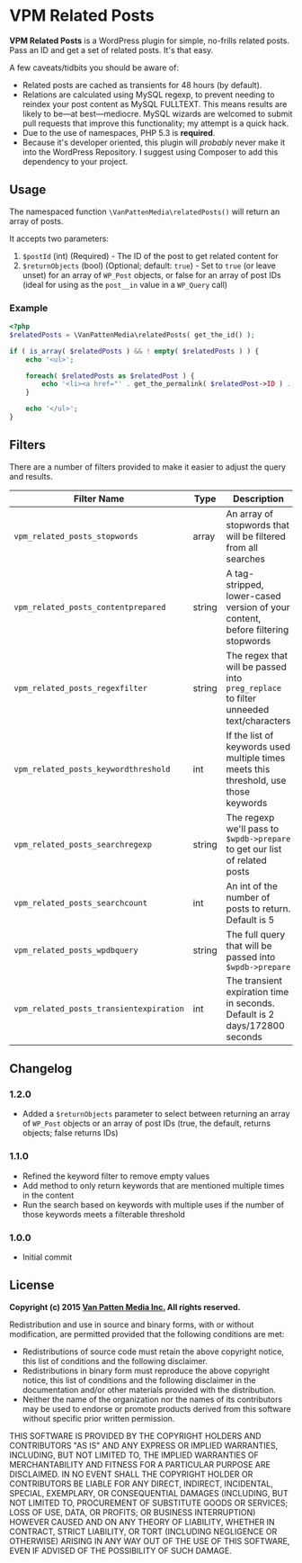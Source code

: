 # VPM Related Posts

**VPM Related Posts** is a WordPress plugin for simple, no-frills related posts. Pass an ID and get a set of related posts. It's that easy.

A few caveats/tidbits you should be aware of:

+   Related posts are cached as transients for 48 hours (by default).
+   Relations are calculated using MySQL regexp, to prevent needing to reindex your post content as MySQL FULLTEXT. This means results are likely to be—at best—mediocre. MySQL wizards are welcomed to submit pull requests that improve this functionality; my attempt is a quick hack.
+   Due to the use of namespaces, PHP 5.3 is **required**.
+   Because it's developer oriented, this plugin will _probably_ never make it into the WordPress Repository. I suggest using Composer to add this dependency to your project.

## Usage

The namespaced function `\VanPattenMedia\relatedPosts()` will return an array of posts.

It accepts two parameters:

1.  `$postId` (int) (Required) - The ID of the post to get related content for
2.  `$returnObjects` (bool) (Optional; default: `true`) - Set to `true` (or leave unset) for an array of `WP_Post` objects, or false for an array of post IDs (ideal for using as the `post__in` value in a `WP_Query` call)

### Example

```php
<?php
$relatedPosts = \VanPattenMedia\relatedPosts( get_the_id() );

if ( is_array( $relatedPosts ) && ! empty( $relatedPosts ) ) {
	echo '<ul>';

	foreach( $relatedPosts as $relatedPost ) {
		echo '<li><a href="' . get_the_permalink( $relatedPost->ID ) . '">' . $relatedPost->post_title . '</a></li>';
	}

	echo '</ul>';
}
```

## Filters

There are a number of filters provided to make it easier to adjust the query and results.

Filter Name                             | Type   | Description
----------------------------------------|--------|-------------------------------------------------------------------------------------
`vpm_related_posts_stopwords`           | array  | An array of stopwords that will be filtered from all searches
`vpm_related_posts_contentprepared`     | string | A tag-stripped, lower-cased version of your content, before filtering stopwords
`vpm_related_posts_regexfilter`         | string | The regex that will be passed into `preg_replace` to filter unneeded text/characters
`vpm_related_posts_keywordthreshold`    | int    | If the list of keywords used multiple times meets this threshold, use those keywords
`vpm_related_posts_searchregexp`        | string | The regexp we'll pass to `$wpdb->prepare` to get our list of related posts
`vpm_related_posts_searchcount`         | int    | An int of the number of posts to return. Default is 5
`vpm_related_posts_wpdbquery`           | string | The full query that will be passed into `$wpdb->prepare`
`vpm_related_posts_transientexpiration` | int    | The transient expiration time in seconds. Default is 2 days/172800 seconds

## Changelog

### 1.2.0
+ Added a `$returnObjects` parameter to select between returning an array of `WP_Post` objects or an array of post IDs (true, the default, returns objects; false returns IDs)

### 1.1.0
+ Refined the keyword filter to remove empty values
+ Add method to only return keywords that are mentioned multiple times in the content
+ Run the search based on keywords with multiple uses if the number of those keywords meets a filterable threshold

### 1.0.0
+ Initial commit

## License

**Copyright (c) 2015 [Van Patten Media Inc.](https://www.vanpattenmedia.com/) All rights reserved.**

Redistribution and use in source and binary forms, with or without modification, are permitted provided that the following conditions are met:

*   Redistributions of source code must retain the above copyright notice, this list of conditions and the following disclaimer.
*   Redistributions in binary form must reproduce the above copyright notice, this list of conditions and the following disclaimer in the documentation and/or other materials provided with the distribution.
*   Neither the name of the organization nor the names of its contributors may be used to endorse or promote products derived from this software without specific prior written permission.

THIS SOFTWARE IS PROVIDED BY THE COPYRIGHT HOLDERS AND CONTRIBUTORS "AS IS" AND ANY EXPRESS OR IMPLIED WARRANTIES, INCLUDING, BUT NOT LIMITED TO, THE IMPLIED WARRANTIES OF MERCHANTABILITY AND FITNESS FOR A PARTICULAR PURPOSE ARE DISCLAIMED. IN NO EVENT SHALL THE COPYRIGHT HOLDER OR CONTRIBUTORS BE LIABLE FOR ANY DIRECT, INDIRECT, INCIDENTAL, SPECIAL, EXEMPLARY, OR CONSEQUENTIAL DAMAGES (INCLUDING, BUT NOT LIMITED TO, PROCUREMENT OF SUBSTITUTE GOODS OR SERVICES; LOSS OF USE, DATA, OR PROFITS; OR BUSINESS INTERRUPTION) HOWEVER CAUSED AND ON ANY THEORY OF LIABILITY, WHETHER IN CONTRACT, STRICT LIABILITY, OR TORT (INCLUDING NEGLIGENCE OR OTHERWISE) ARISING IN ANY WAY OUT OF THE USE OF THIS SOFTWARE, EVEN IF ADVISED OF THE POSSIBILITY OF SUCH DAMAGE.
